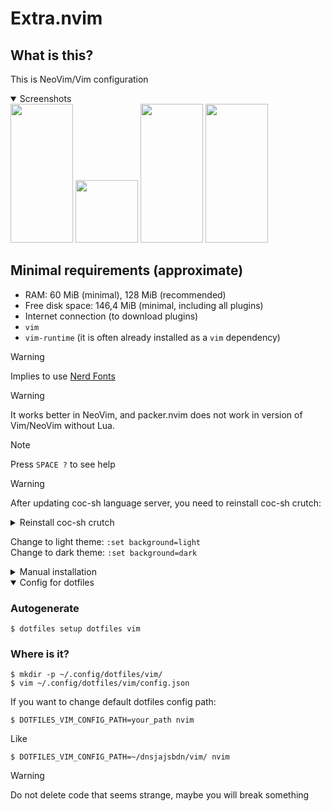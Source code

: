 # Extra.nvim

## What is this?

This is NeoVim/Vim configuration

<details open><summary>
Screenshots
</summary>

<img src=.github/images/a4.jpg width=100px height=222px>
<img src=.github/images/Screenshot_2024-05-21-22-05-31-89_84d3000e3f4017145260f7618db1d683.jpg width=100px height=100px>
<img src=.github/images/a2.jpg width=100px height=222px>
<img src=.github/images/a1.jpg width=100px height=222px>

</details>

## Minimal requirements (approximate)

- RAM: 60 MiB (minimal), 128 MiB (recommended)
- Free disk space: 146,4 MiB (minimal, including all plugins)
- Internet connection (to download plugins)
- `vim`
- `vim-runtime` (it is often already installed as a `vim` dependency)

> [!Warning]
> Implies to use [Nerd Fonts](https://www.nerdfonts.com)

> [!Warning]
> It works better in NeoVim, and packer.nvim does not work in version of Vim/NeoVim without Lua.

> [!Note]
> Press `SPACE ?` to see help

> [!Warning]
> After updating coc-sh language server, you need to reinstall coc-sh crutch:

<details><summary>
Reinstall coc-sh crutch
</summary>

Run this:
```console
$ ONLY_SETUP_COC_SH_CRUTCH=true ./.dotfiles-setup.sh .
```

</details>

Change to light theme: `:set background=light` \
Change to dark theme: `:set background=dark`

<details><summary>
Manual installation
</summary>

## Installation

```console
$ git clone https://github.com/TwoSpikes/extra.nvim ~/extra.nvim
$ cd ~/extra.nvim/util/installer
$ cargo run --
```

## Extra step for Vim

```console
$ echo "so ~/.config/nvim/init.vim" >> ~/.vimrc
```

</details>

<details open><summary>
Config for dotfiles
</summary>

### Autogenerate

```console
$ dotfiles setup dotfiles vim
```

### Where is it?

```console
$ mkdir -p ~/.config/dotfiles/vim/
$ vim ~/.config/dotfiles/vim/config.json
```

If you want to change default dotfiles config path:
```console
$ DOTFILES_VIM_CONFIG_PATH=your_path nvim
```

Like
```console
$ DOTFILES_VIM_CONFIG_PATH=~/dnsjajsbdn/vim/ nvim
```

</details>

> [!Warning]
> Do not delete code that seems strange, maybe you will break something
